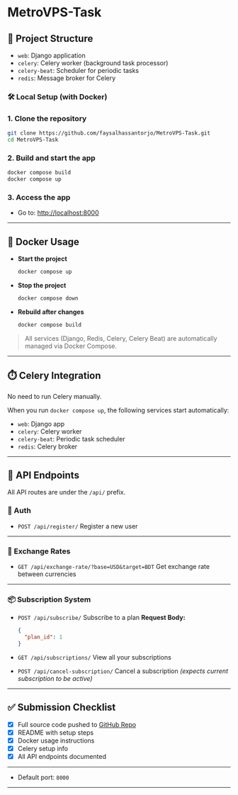 
# MetroVPS-Task



## 📁 Project Structure

- `web`: Django application
- `celery`: Celery worker (background task processor)
- `celery-beat`: Scheduler for periodic tasks
- `redis`: Message broker for Celery



### 🛠️ Local Setup (with Docker)

### 1. Clone the repository

```bash
git clone https://github.com/faysalhassantorjo/MetroVPS-Task.git
cd MetroVPS-Task
````

### 2. Build and start the app

```bash
docker compose build
docker compose up
```

### 3. Access the app

* Go to: [http://localhost:8000](http://localhost:8000)

---

## 🐳 Docker Usage

* **Start the project**

  ```bash
  docker compose up
  ```

* **Stop the project**

  ```bash
  docker compose down
  ```

* **Rebuild after changes**

  ```bash
  docker compose build
  ```

> All services (Django, Redis, Celery, Celery Beat) are automatically managed via Docker Compose.

---

## ⏱️ Celery Integration

No need to run Celery manually.

When you run `docker compose up`, the following services start automatically:

* `web`: Django app
* `celery`: Celery worker
* `celery-beat`: Periodic task scheduler
* `redis`: Celery broker

---

## 📮 API Endpoints

All API routes are under the `/api/` prefix.

### 🔐 Auth

* `POST /api/register/`
  Register a new user
---

### 💱 Exchange Rates

* `GET /api/exchange-rate/?base=USD&target=BDT`
  Get exchange rate between currencies

---

### 📦 Subscription System

* `POST /api/subscribe/`
  Subscribe to a plan
  **Request Body:**

  ```json
  {
    "plan_id": 1
  }
  ```

* `GET /api/subscriptions/`
  View all your subscriptions

* `POST /api/cancel-subscription/`
  Cancel a subscription
  *(expects current subscription to be active)*

---

## ✅ Submission Checklist

* [x] Full source code pushed to [GitHub Repo](https://github.com/faysalhassantorjo/MetroVPS-Task)
* [x] README with setup steps
* [x] Docker usage instructions
* [x] Celery setup info
* [x] All API endpoints documented

---



* Default port: `8000`


---

